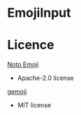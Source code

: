 # EmojiInput

# Licence

[Noto Emoji](https://github.com/googlefonts/noto-emoji)

  - Apache-2.0 license

[gemoji](https://github.com/github/gemoji)

   - MIT license
